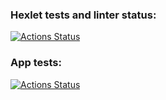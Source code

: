 ### Hexlet tests and linter status:
[![Actions Status](https://github.com/levvysokiy/devops-for-programmers-project-74/actions/workflows/hexlet-check.yml/badge.svg)](https://github.com/levvysokiy/devops-for-programmers-project-74/actions)

### App tests:
[![Actions Status](https://github.com/levvysokiy/devops-for-programmers-project-74/actions/workflows/push.yml/badge.svg)](https://github.com/levvysokiy/devops-for-programmers-project-74/actions)